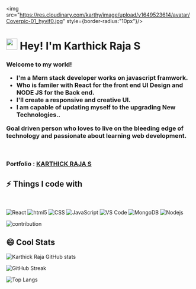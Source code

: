 <img src="https://res.cloudinary.com/karthy/image/upload/v1649523614/avatar/Coverpic-01_hyvif0.jpg" style={border-radius:"10px"}/>
<h1><img src="https://emojis.slackmojis.com/emojis/images/1531849430/4246/blob-sunglasses.gif?1531849430" width="30"/> Hey! I'm Karthick Raja S</h1>

<h3>Welcome to my world! 
</br>
<ul>
  <li>I'm a Mern stack developer works on javascript framwork.</li>
  <li>Who is familer with React for the front end UI Design and NODE JS for the Back end.</li>
  <li>I'll create a responsive and creative UI.</li>
  <li>I am capable of updating myself to the upgrading New Technologies.. </li>
</ul> 
Goal driven person who loves to live on the bleeding edge of technology and passionate about learning web development.</h3>
<br/>
<h3>Portfolio : <a href="https://karthick-raja-portfolio.netlify.app" target="_blank">KARTHICK RAJA S</a></h3> 

## ⚡ Things I code with
<br/>
<p>
  <img alt="React" src="https://img.shields.io/badge/-React-45b8d8?style=flat-square&logo=react&logoColor=white" />
  <img alt="html5" src="https://img.shields.io/badge/-HTML5-E34F26?style=flat-square&logo=html5&logoColor=white" />
  <img alt="CSS" src="https://img.shields.io/badge/-CSS-764ABC?style=flat-square&logo=CSS3&logoColor=white" />
  <img alt="JavaScript" src="https://img.shields.io/badge/-JavaScript-B7178C?style=flat-square&logo=JavaScript&logoColor=white" />
  <img alt="VS Code" src="https://img.shields.io/badge/-VS_Code-007ACC?style=flat-square&logo=visual-studio-code&logoColor=white" /> 
  <img alt="MongoDB" src="https://img.shields.io/badge/-MongoDB-13aa52?style=flat-square&logo=mongodb&logoColor=white" />
  <img alt="Nodejs" src="https://img.shields.io/badge/-Nodejs-43853d?style=flat-square&logo=Node.js&logoColor=white" />
</p>

<img alt="contribution" src="https://github.com/ragavkumarv/ragavkumarv/blob/output/github-contribution-grid-snake.svg" />

## 😄 Cool Stats

![Karthick Raja GitHub stats](https://github-readme-stats.vercel.app/api?username=S-Karthick-Raja&show_icons=true&theme=radical)

![GitHub Streak](https://github-readme-streak-stats.herokuapp.com/?user=S-Karthick-Raja&theme=radical)

![Top Langs](https://github-readme-stats.vercel.app/api/top-langs/?username=S-Karthick-Raja&layout=compact&theme=radical&langs_count=4)
